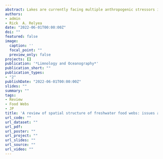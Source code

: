 ```yaml
---
abstract: Lakes are currently facing multiple anthropogenic stressors impacting their ecological communities. The best way to understand how these systems will be affected by the changing environment is by modelling community dynamics. Models of lake food webs have tended to focus on pelagic organisms and treat lakes as if they contain single, uniform communities. However, heterogeneity in environmental conditions and resource availability generates within-lake compartmentalization in food web structure. Turnover among species and their interactions resulting from differences in depth and substrate type creates unique food webs in different regions of lakes. Food webs within lakes can therefore be represented as a three-dimensional meta-ecosystem, where food web compartments are connected by flows of nutrients, materials, and consumers with variable degrees of mobility within the lake. We review how food webs are spatially structured within lakes and the processes that connect different parts of the ecosystem. We then discuss how current modelling approaches address the spatial heterogeneity of lake communities, highlighting key methods and some of the constraints preventing more spatially explicit representation of food webs. Finally, we recommend the use of allometric trophic networks to make spatially explicit food web modelling easier. By capitalizing on empirically described allometric relationships to parameterize trophically complex food webs, we can balance generalizable model approaches with system-specific needs. Given the spatially explicit nature of many current threats to freshwater lakes, building an understanding of how space structures the community is imperative to create better approaches for freshwater management and conservation. 
authors:
- admin
- Rick  A. Relyea
date: "2022-06-01T00:00:00Z"
doi: ""
featured: false
image:
  caption: ''
  focal_point: ""
  preview_only: false
projects: []
publication: '*Limnology and Oceanography*'
publication_short: ""
publication_types:
- "2"
publishDate: "2022-06-01T00:00:00Z"
slides: ""
summary: "" 
tags:
- Review
- Food Webs
- JP
title: 'A review of spatial structure of freshwater food webs: issues and opportunities modelling within-lake meta-ecosystems'
url_code: ""
url_dataset: ""
url_pdf: 
url_poster: ""
url_project: ""
url_slides: ""
url_source: ""
url_video: ""
---
```

